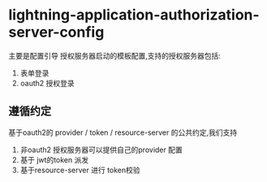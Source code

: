 # lightning-application-authorization-server-config
主要是配置引导 授权服务器启动的模板配置,支持的授权服务器包括:
1. 表单登录
2. oauth2 授权登录

## 遵循约定
基于oauth2的 provider / token  / resource-server 的公共约定,我们支持
1. 非oauth2 授权服务器可以提供自己的provider 配置
2. 基于 jwt的token 派发
3. 基于resource-server 进行 token校验